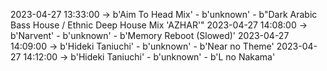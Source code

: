2023-04-27 13:33:00 -> b'Aim To Head Mix' - b'unknown' - b"Dark Arabic Bass House / Ethnic Deep House Mix 'AZHAR'"
2023-04-27 14:08:00 -> b'Narvent' - b'unknown' - b'Memory Reboot (Slowed)'
2023-04-27 14:09:00 -> b'Hideki Taniuchi' - b'unknown' - b'Near no Theme'
2023-04-27 14:12:00 -> b'Hideki Taniuchi' - b'unknown' - b'L no Nakama'
